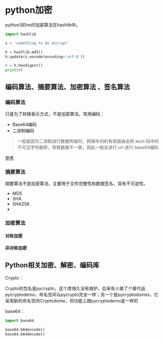 # python加密

python3的md5加密算法在hashlib中。

```py
import hashlib

s = 'something to be encrypt'

h = hashlib.md5()
h.update(s.encode(encoding='utf-8'))

r = h.hexdigest()
print(r)
```

## 编码算法、摘要算法、加密算法 、签名算法

### 编码算法

只是为了转换表示方式，不是加密算法。常用编码：

- Base64编码
- 二进制编码

> 一般是因为二进制进行数据传输时，网络中间的有些路由会把 ascii 码中的不可见字符删除，导致数据不一致，因此一般会进行 url 进行 base64编码

[参考](https://zhuanlan.zhihu.com/p/158719271)

### 摘要算法
摘要算法不是加密算法，主要用于文件完整性和数据签名，具有不可逆性。

- MD5
- SHA
- SHA256
- 

### 加密算法

#### 对称加密

#### 非对称加密



## Python相关加密、解密、编码库

Crypto：  

Crypto的包名是pycrypto，这个库很久没有维护，后来有人做了个替代品pycryptodemo，命名空间与pycrypto完全一样；另一个是pycryptodomex，它采用新的命名空间Cryptodome，但功能上跟pycryptodemo是一样的

base64：  

```py
import base64

base64.b64encode()
base64.b64decode()

```

